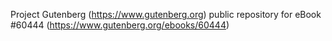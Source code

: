 Project Gutenberg (https://www.gutenberg.org) public repository for
eBook #60444 (https://www.gutenberg.org/ebooks/60444)
